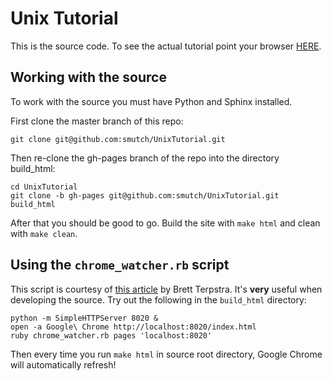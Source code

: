 Unix Tutorial
=============

This is the source code.  To see the actual tutorial point your browser [HERE](http://smutch.github.com/UnixTutorial).

Working with the source
-----------------------

To work with the source you must have Python and Sphinx installed.

First clone the master branch of this repo:

```console
git clone git@github.com:smutch/UnixTutorial.git
```

Then re-clone the gh-pages branch of the repo into the directory build\_html:

```console
cd UnixTutorial
git clone -b gh-pages git@github.com:smutch/UnixTutorial.git build_html
```

After that you should be good to go.  Build the site with `make html` and clean with `make clean`.


Using the `chrome_watcher.rb` script
------------------------------------

This script is courtesy of [this article](http://brettterpstra.com/2011/03/07/watch-for-file-changes-and-refresh-your-browser-automatically/) by Brett Terpstra.  It's **very** useful when developing the source.  Try out the following in the `build_html` directory:

```console
python -m SimpleHTTPServer 8020 &
open -a Google\ Chrome http://localhost:8020/index.html
ruby chrome_watcher.rb pages 'localhost:8020'
```

Then every time you run `make html` in source root directory, Google Chrome will automatically refresh!
